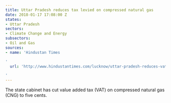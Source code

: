 ```yaml
---
title: Uttar Pradesh reduces tax levied on compressed natural gas
date: 2018-01-17 17:08:00 Z
states:
- Uttar Pradesh
sectors:
- Climate Change and Energy
subsectors:
- Oil and Gas
sources:
- name: 'Hindustan Times

'
  url: 'http://www.hindustantimes.com/lucknow/uttar-pradesh-reduces-vat-on-cng-from-10-to-5-pc/story-wI00wyEduADu4rjTbPAJBL.html

'
---
```


The state cabinet has cut value added tax (VAT) on compressed natural gas (CNG) to five cents. 
